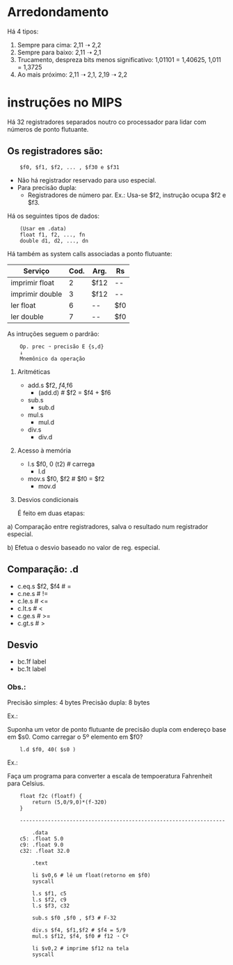 # Arredondamento

Há 4 tipos:

1) Sempre para cima: 2,11 ➝ 2,2
2) Sempre para baixo: 2,11 ➝ 2,1
3) Trucamento, despreza bits menos significativo: 1,01101 = 1,40625, 1,011 = 1,3725
4) Ao mais próximo: 2,11 ➝ 2,1, 2,19 ➝ 2,2

# instruções no MIPS

Há 32 registradores separados noutro co processador para lidar com números de ponto flutuante.

## Os registradores são:

        $f0, $f1, $f2, ... , $f30 e $f31

- Não há registrador reservado para uso especial.
- Para precisão dupla:
  - Registradores de número par. Ex.: Usa-se $f2, instrução ocupa $f2 e $f3.

Há os seguintes tipos de dados:

        (Usar em .data)
        float f1, f2, ..., fn
        double d1, d2, ..., dn

Há também as system calls associadas a ponto flutuante:

Serviço| Cod.| Arg. | Rs
--|--|--|--|
imprimir float|2| $f12|--
imprimir double|3|$f12|--
ler float|6|--|$f0
ler double| 7|--|$f0

As intruções seguem o pardrão:

        Op. prec ➝ precisão E {s,d}
        ↓
        Mnemônico da operação

1) Aritméticas
   - add.s $f2, $f4 ,$f6
     - (add.d) # $f2 = $f4 + $f6
   - sub.s
     -   sub.d
   - mul.s
     - mul.d
   - div.s
     - div.d

2) Acesso à memória
   - l.s $f0, 0 (t2) # carrega
     - l.d
   - mov.s $f0, $f2 # $f0 = $f2
     - mov.d

3) Desvios condicionais
   
   É feito em duas etapas:

a) Comparação entre registradores, salva o resultado num registrador especial.

b) Efetua o desvio baseado no valor de reg. especial.

## Comparação: .d

- c.eq.s $f2, $f4 # =
- c.ne.s          # !=
- c.le.s          # <=
- c.lt.s          # <
- c.ge.s          # >=
- c.gt.s          # >

## Desvio

- bc.1f label
- bc.1t label

### Obs.: 

Precisão simples: 4 bytes
Precisão dupla: 8 bytes

Ex.:

Suponha um vetor de ponto flutuante de precisão dupla com endereço base em $s0. Como carregar o 5º elemento em $f0?

        l.d $f0, 40( $s0 )

Ex.:

Faça um programa para converter a escala de tempoeratura Fahrenheit para Celsius.

        float f2c (floatf) {
            return (5,0/9,0)*(f-320)
        }

        ------------------------------------------------------------------

            .data
        c5: .float 5.0
        c9: .float 9.0
        c32: .float 32.0

            .text

            li $v0,6 # lê um float(retorno em $f0)
            syscall

            l.s $f1, c5
            l.s $f2, c9
            l.s $f3, c32

            sub.s $f0 ,$f0 , $f3 # F-32

            div.s $f4, $f1,$f2 # $f4 = 5/9
            mul.s $f12, $f4, $f0 # f12 ➝ Cº

            li $v0,2 # imprime $f12 na tela
            syscall
